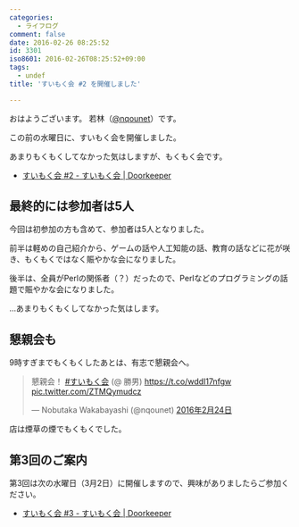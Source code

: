 ```yaml
---
categories:
  - ライフログ
comment: false
date: 2016-02-26 08:25:52
id: 3301
iso8601: 2016-02-26T08:25:52+09:00
tags:
  - undef
title: 'すいもく会 #2 を開催しました'

---
```


<p>おはようございます。
若林（<a href="https://twitter.com/nqounet">@nqounet</a>）です。</p>

<p>この前の水曜日に、すいもく会を開催しました。</p>

<p>あまりもくもくしてなかった気はしますが、もくもく会です。</p>

<ul>
<li><a href="https://suimoku-kai.doorkeeper.jp/events/39187">すいもく会 #2 - すいもく会 | Doorkeeper</a></li>
</ul>



<h2>最終的には参加者は5人</h2>

<p>今回は初参加の方も含めて、参加者は5人となりました。</p>

<p>前半は軽めの自己紹介から、ゲームの話や人工知能の話、教育の話などに花が咲き、もくもくではなく賑やかな会になりました。</p>

<p>後半は、全員がPerlの関係者（？）だったので、Perlなどのプログラミングの話題で賑やかな会になりました。</p>

<p>…あまりもくもくしてなかった気はします。</p>

<h2>懇親会も</h2>

<p>9時すぎまでもくもくしたあとは、有志で懇親会へ。</p>

<blockquote class="twitter-tweet" data-lang="ja"><p lang="ja" dir="ltr">懇親会！ <a href="https://twitter.com/hashtag/%E3%81%99%E3%81%84%E3%82%82%E3%81%8F%E4%BC%9A?src=hash">#すいもく会</a> (@ 勝男) <a href="https://t.co/wddI17nfgw">https://t.co/wddI17nfgw</a> <a href="https://t.co/ZTMQymudcz">pic.twitter.com/ZTMQymudcz</a></p>&mdash; Nobutaka Wakabayashi (@nqounet) <a href="https://twitter.com/nqounet/status/702478218360725504">2016年2月24日</a></blockquote>

<script async src="//platform.twitter.com/widgets.js" charset="utf-8"></script>

<p>店は煙草の煙でもくもくでした。</p>

<h2>第3回のご案内</h2>

<p>第3回は次の水曜日（3月2日）に開催しますので、興味がありましたらご参加ください。</p>

<ul>
<li><a href="https://suimoku-kai.doorkeeper.jp/events/40048">すいもく会 #3 - すいもく会 | Doorkeeper</a></li>
</ul>
    	